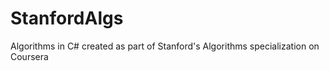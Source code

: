 # StanfordAlgs
Algorithms in C# created as part of Stanford's Algorithms specialization on Coursera
